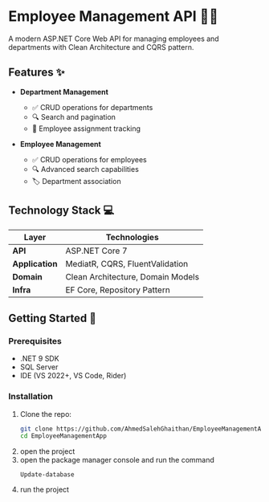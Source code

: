 # Employee Management API 🏢👥

A modern ASP.NET Core Web API for managing employees and departments with Clean Architecture and CQRS pattern.

## Features ✨

- **Department Management**
  - ✅ CRUD operations for departments
  - 🔍 Search and pagination
  - 🔗 Employee assignment tracking

- **Employee Management**
  - ✅ CRUD operations for employees
  - 🔍 Advanced search capabilities
  - 🏷️ Department association

## Technology Stack 💻

| Layer          | Technologies                          |
|----------------|---------------------------------------|
| **API**        | ASP.NET Core 7                        |
| **Application**| MediatR, CQRS, FluentValidation       |
| **Domain**     | Clean Architecture, Domain Models     |
| **Infra**      | EF Core, Repository Pattern           |

## Getting Started 🚀

### Prerequisites
- .NET 9 SDK
- SQL Server
- IDE (VS 2022+, VS Code, Rider)

### Installation
1. Clone the repo:
   ```bash
   git clone https://github.com/AhmedSalehGhaithan/EmployeeManagementApp.git
   cd EmployeeManagementApp
2. open the project
3. open the package manager console and run the command
   ```
   Update-database
4. run the project
